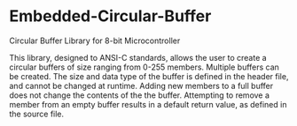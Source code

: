 Embedded-Circular-Buffer
========================

Circular Buffer Library for 8-bit Microcontroller

This library, designed to ANSI-C standards, allows the user to create a circular buffers of size ranging from 0-255 members. Multiple buffers can be created. The size and data type of the buffer is defined in the header file, and cannot be changed at runtime. Adding new members to a full buffer does not change the contents of the the buffer. Attempting to remove a member from an empty buffer results in a default return value, as defined in the source file.
